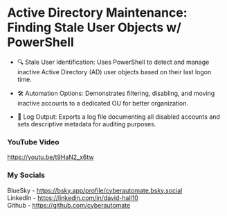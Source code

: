# Active Directory Maintenance: Finding Stale User Objects w/ PowerShell
- 🔍 Stale User Identification: Uses PowerShell to detect and manage inactive Active Directory (AD) user objects based on their last logon time.

- 🛠️ Automation Options: Demonstrates filtering, disabling, and moving inactive accounts to a dedicated OU for better organization.

- 📄 Log Output: Exports a log file documenting all disabled accounts and sets descriptive metadata for auditing purposes.

### YouTube Video ###
https://youtu.be/t9HaN2_x6tw

### My Socials ###
BlueSky - https://bsky.app/profile/cyberautomate.bsky.social<br/>
LinkedIn - https://linkedin.com/in/david-hall10 <br/>
Github - https://github.com/cyberautomate